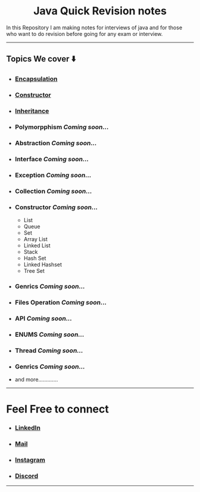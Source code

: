 <h1 align="center" > Java Quick Revision notes </h1> 
In this Repository I am making notes for interviews of java and for those who want to do revision before going for any exam or interview. 

---

## Topics We cover ⬇️

+ ### [Encapsulation](https://github.com/saurabhbahadur/java-prep/blob/main/Encapsulation.md)
+ ###  [Constructor](https://github.com/saurabhbahadur/java-prep/blob/main/Constructor.md)
+ ###  [Inheritance](https://github.com/saurabhbahadur/java-prep/blob/main/Inheritance.md)
+ ###  Polymorpphism *Coming soon...*
+ ###  Abstraction *Coming soon...*
+ ###  Interface *Coming soon...*
+ ###  Exception *Coming soon...*
+ ###  Collection *Coming soon...*
+ ###  Constructor *Coming soon...*
  + List
  + Queue
  + Set
  + Array List
  + Linked List
  + Stack
  + Hash Set
  + Linked Hashset
  + Tree Set
+ ###  Genrics *Coming soon...*
+ ###  Files Operation *Coming soon...*
+ ###  API *Coming soon...*
+ ###  ENUMS *Coming soon...*
+ ###  Thread *Coming soon...*
+ ###  Genrics *Coming soon...*
+ and more.............

---

# Feel Free to connect
+ ### [LinkedIn](https://www.linkedin.com/in/saurabhbahadur) 
+ ### [Mail](mailto:singhsaurabhbahadur@gmail.com)
+ ### [Instagram](https://www.instagram.com/saurabhbahadur_)
+ ### [Discord](https://discord.gg/aQR27Bg7de)

---
